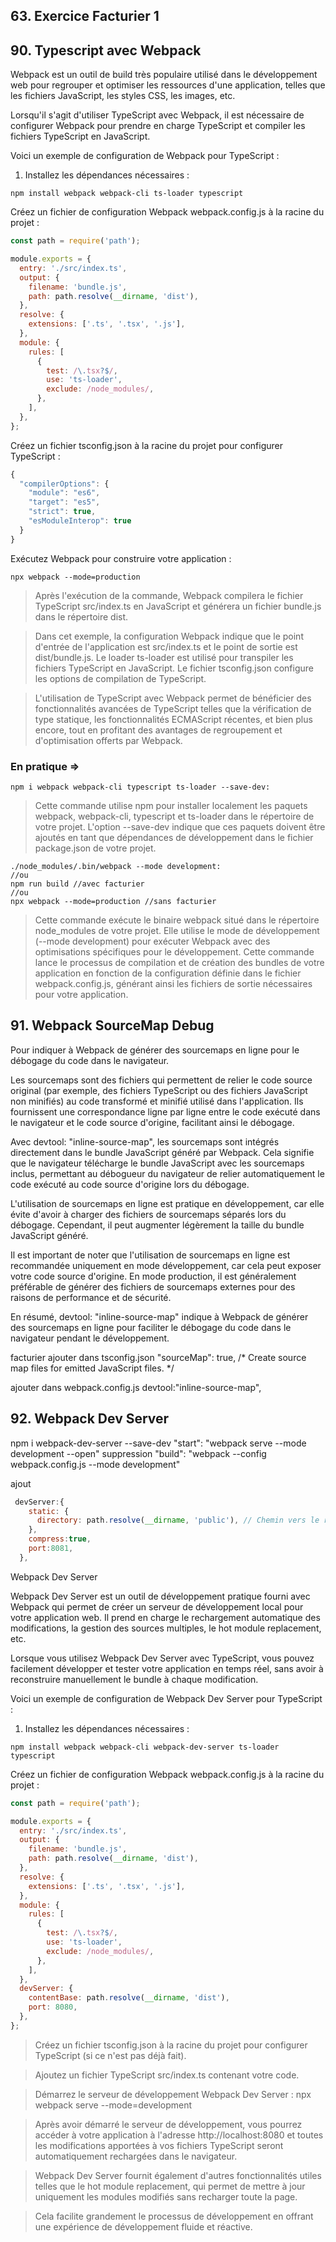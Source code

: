 ## 63. Exercice Facturier 1

## 90. Typescript avec Webpack

Webpack est un outil de build très populaire utilisé dans le développement web pour regrouper et optimiser les ressources d'une application, telles que les fichiers JavaScript, les styles CSS, les images, etc.

Lorsqu'il s'agit d'utiliser TypeScript avec Webpack, il est nécessaire de configurer Webpack pour prendre en charge TypeScript et compiler les fichiers TypeScript en JavaScript.

Voici un exemple de configuration de Webpack pour TypeScript :

1. Installez les dépendances nécessaires :
```shell
npm install webpack webpack-cli ts-loader typescript
```

Créez un fichier de configuration Webpack webpack.config.js à la racine du projet :

```javascript
const path = require('path');

module.exports = {
  entry: './src/index.ts',
  output: {
    filename: 'bundle.js',
    path: path.resolve(__dirname, 'dist'),
  },
  resolve: {
    extensions: ['.ts', '.tsx', '.js'],
  },
  module: {
    rules: [
      {
        test: /\.tsx?$/,
        use: 'ts-loader',
        exclude: /node_modules/,
      },
    ],
  },
};
```

Créez un fichier tsconfig.json à la racine du projet pour configurer TypeScript :
```javascript
{
  "compilerOptions": {
    "module": "es6",
    "target": "es5",
    "strict": true,
    "esModuleInterop": true
  }
}
```
Exécutez Webpack pour construire votre application :
```terminal
npx webpack --mode=production
```

>  Après l'exécution de la commande, Webpack compilera le fichier TypeScript src/index.ts en JavaScript et générera un fichier bundle.js dans le répertoire dist.

>  Dans cet exemple, la configuration Webpack indique que le point d'entrée de l'application est src/index.ts et le point de sortie est dist/bundle.js. Le loader ts-loader est utilisé pour transpiler les fichiers TypeScript en JavaScript. Le fichier tsconfig.json configure les options de compilation de TypeScript.

>  L'utilisation de TypeScript avec Webpack permet de bénéficier des fonctionnalités avancées de TypeScript telles que la vérification de type statique, les fonctionnalités ECMAScript récentes, et bien plus encore, tout en profitant des avantages de regroupement et d'optimisation offerts par Webpack.


### En pratique =>
```terminal
npm i webpack webpack-cli typescript ts-loader --save-dev: 
```
> Cette commande utilise npm pour installer localement les paquets webpack, webpack-cli, typescript et ts-loader dans le répertoire de votre projet. L'option --save-dev indique que ces paquets doivent être ajoutés en tant que dépendances de développement dans le fichier package.json de votre projet.

```terminal
./node_modules/.bin/webpack --mode development: 
//ou
npm run build //avec facturier
//ou
npx webpack --mode=production //sans facturier
```
> Cette commande exécute le binaire webpack situé dans le répertoire node_modules de votre projet. Elle utilise le mode de développement (--mode development) pour exécuter Webpack avec des optimisations spécifiques pour le développement. Cette commande lance le processus de compilation et de création des bundles de votre application en fonction de la configuration définie dans le fichier webpack.config.js, générant ainsi les fichiers de sortie nécessaires pour votre application.


## 91. Webpack SourceMap Debug
Pour indiquer à Webpack de générer des sourcemaps en ligne pour le débogage du code dans le navigateur.

Les sourcemaps sont des fichiers qui permettent de relier le code source original (par exemple, des fichiers TypeScript ou des fichiers JavaScript non minifiés) au code transformé et minifié utilisé dans l'application. Ils fournissent une correspondance ligne par ligne entre le code exécuté dans le navigateur et le code source d'origine, facilitant ainsi le débogage.

Avec devtool: "inline-source-map", les sourcemaps sont intégrés directement dans le bundle JavaScript généré par Webpack. Cela signifie que le navigateur télécharge le bundle JavaScript avec les sourcemaps inclus, permettant au débogueur du navigateur de relier automatiquement le code exécuté au code source d'origine lors du débogage.

L'utilisation de sourcemaps en ligne est pratique en développement, car elle évite d'avoir à charger des fichiers de sourcemaps séparés lors du débogage. Cependant, il peut augmenter légèrement la taille du bundle JavaScript généré.

Il est important de noter que l'utilisation de sourcemaps en ligne est recommandée uniquement en mode développement, car cela peut exposer votre code source d'origine. En mode production, il est généralement préférable de générer des fichiers de sourcemaps externes pour des raisons de performance et de sécurité.

En résumé, devtool: "inline-source-map" indique à Webpack de générer des sourcemaps en ligne pour faciliter le débogage du code dans le navigateur pendant le développement. 

facturier
ajouter dans tsconfig.json
     "sourceMap": true,                                /* Create source map files for emitted JavaScript files. */

ajouter dans webpack.config.js
devtool:"inline-source-map",

## 92. Webpack Dev Server
npm i webpack-dev-server --save-dev
    "start": "webpack serve  --mode development --open"
suppression     "build": "webpack  --config webpack.config.js --mode development"

ajout 
```javascript
 devServer:{
    static: {
      directory: path.resolve(__dirname, 'public'), // Chemin vers le répertoire du contenu statique
    },
    compress:true,
    port:8081,
  },
```

Webpack Dev Server

Webpack Dev Server est un outil de développement pratique fourni avec Webpack qui permet de créer un serveur de développement local pour votre application web. Il prend en charge le rechargement automatique des modifications, la gestion des sources multiples, le hot module replacement, etc.

Lorsque vous utilisez Webpack Dev Server avec TypeScript, vous pouvez facilement développer et tester votre application en temps réel, sans avoir à reconstruire manuellement le bundle à chaque modification.

Voici un exemple de configuration de Webpack Dev Server pour TypeScript :

1. Installez les dépendances nécessaires :
```shell
npm install webpack webpack-cli webpack-dev-server ts-loader typescript
```
Créez un fichier de configuration Webpack webpack.config.js à la racine du projet :

```javascript
const path = require('path');

module.exports = {
  entry: './src/index.ts',
  output: {
    filename: 'bundle.js',
    path: path.resolve(__dirname, 'dist'),
  },
  resolve: {
    extensions: ['.ts', '.tsx', '.js'],
  },
  module: {
    rules: [
      {
        test: /\.tsx?$/,
        use: 'ts-loader',
        exclude: /node_modules/,
      },
    ],
  },
  devServer: {
    contentBase: path.resolve(__dirname, 'dist'),
    port: 8080,
  },
};
```
> Créez un fichier tsconfig.json à la racine du projet pour configurer TypeScript (si ce n'est pas déjà fait).

> Ajoutez un fichier TypeScript src/index.ts contenant votre code.

> Démarrez le serveur de développement Webpack Dev Server :
npx webpack serve --mode=development

> Après avoir démarré le serveur de développement, vous pourrez accéder à votre application à l'adresse http://localhost:8080 et toutes les modifications apportées à vos fichiers TypeScript seront automatiquement rechargées dans le navigateur.

> Webpack Dev Server fournit également d'autres fonctionnalités utiles telles que le hot module replacement, qui permet de mettre à jour uniquement les modules modifiés sans recharger toute la page.

> Cela facilite grandement le processus de développement en offrant une expérience de développement fluide et réactive.


